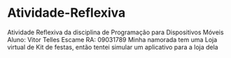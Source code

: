 # Atividade-Reflexiva
Atividade Reflexiva da disciplina de Programação para Dispositivos Móveis
Aluno: Vitor Telles Escame
RA: 09031789
Minha namorada tem uma Loja virtual de Kit de festas, então tentei simular um aplicativo para a loja dela

